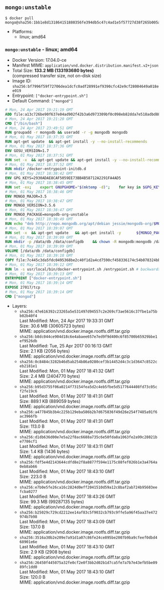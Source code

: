 ## `mongo:unstable`

```console
$ docker pull mongo@sha256:1bb1e8d131864151880356fe394db5c47c4ad1e5f57727d38f265b005ae1ee21
```

-	Platforms:
	-	linux; amd64

### `mongo:unstable` - linux; amd64

-	Docker Version: 17.04.0-ce
-	Manifest MIME: `application/vnd.docker.distribution.manifest.v2+json`
-	Total Size: **133.2 MB (133193680 bytes)**  
	(compressed transfer size, not on-disk size)
-	Image ID: `sha256:bf7996f59f72706dea1dcfc0adf28991ef9390cfc42e9cf28004649a018ee019`
-	Entrypoint: `["docker-entrypoint.sh"]`
-	Default Command: `["mongod"]`

```dockerfile
# Mon, 24 Apr 2017 19:21:19 GMT
ADD file:a13c726be90f637e04ad902f42b3a6d973309bf0c098eb82dda7e518adbd8833 in / 
# Mon, 24 Apr 2017 19:21:20 GMT
CMD ["/bin/bash"]
# Mon, 24 Apr 2017 23:49:51 GMT
RUN groupadd -r mongodb && useradd -r -g mongodb mongodb
# Mon, 01 May 2017 18:37:35 GMT
RUN apt-get update 	&& apt-get install -y --no-install-recommends 		ca-certificates 		jq 		numactl 	&& rm -rf /var/lib/apt/lists/*
# Mon, 01 May 2017 18:37:36 GMT
ENV GOSU_VERSION=1.7
# Mon, 01 May 2017 18:37:51 GMT
RUN set -x 	&& apt-get update && apt-get install -y --no-install-recommends wget && rm -rf /var/lib/apt/lists/* 	&& wget -O /usr/local/bin/gosu "https://github.com/tianon/gosu/releases/download/$GOSU_VERSION/gosu-$(dpkg --print-architecture)" 	&& wget -O /usr/local/bin/gosu.asc "https://github.com/tianon/gosu/releases/download/$GOSU_VERSION/gosu-$(dpkg --print-architecture).asc" 	&& export GNUPGHOME="$(mktemp -d)" 	&& gpg --keyserver ha.pool.sks-keyservers.net --recv-keys B42F6819007F00F88E364FD4036A9C25BF357DD4 	&& gpg --batch --verify /usr/local/bin/gosu.asc /usr/local/bin/gosu 	&& rm -r "$GNUPGHOME" /usr/local/bin/gosu.asc 	&& chmod +x /usr/local/bin/gosu 	&& gosu nobody true 	&& apt-get purge -y --auto-remove wget
# Mon, 01 May 2017 18:37:52 GMT
RUN mkdir /docker-entrypoint-initdb.d
# Mon, 01 May 2017 18:38:42 GMT
ENV GPG_KEYS=2930ADAE8CAF5059EE73BB4B58712A2291FA4AD5
# Mon, 01 May 2017 18:38:45 GMT
RUN set -ex; 	export GNUPGHOME="$(mktemp -d)"; 	for key in $GPG_KEYS; do 		gpg --keyserver ha.pool.sks-keyservers.net --recv-keys "$key"; 	done; 	gpg --export $GPG_KEYS > /etc/apt/trusted.gpg.d/mongodb.gpg; 	rm -r "$GNUPGHOME"; 	apt-key list
# Mon, 01 May 2017 18:38:46 GMT
ENV MONGO_MAJOR=3.5
# Mon, 01 May 2017 18:38:47 GMT
ENV MONGO_VERSION=3.5.6
# Mon, 01 May 2017 18:38:47 GMT
ENV MONGO_PACKAGE=mongodb-org-unstable
# Mon, 01 May 2017 18:38:49 GMT
RUN echo "deb http://repo.mongodb.org/apt/debian jessie/mongodb-org/$MONGO_MAJOR main" > /etc/apt/sources.list.d/mongodb-org.list
# Mon, 01 May 2017 18:39:07 GMT
RUN set -x 	&& apt-get update 	&& apt-get install -y 		${MONGO_PACKAGE}=$MONGO_VERSION 		${MONGO_PACKAGE}-server=$MONGO_VERSION 		${MONGO_PACKAGE}-shell=$MONGO_VERSION 		${MONGO_PACKAGE}-mongos=$MONGO_VERSION 		${MONGO_PACKAGE}-tools=$MONGO_VERSION 	&& rm -rf /var/lib/apt/lists/* 	&& rm -rf /var/lib/mongodb 	&& mv /etc/mongod.conf /etc/mongod.conf.orig
# Mon, 01 May 2017 18:39:09 GMT
RUN mkdir -p /data/db /data/configdb 	&& chown -R mongodb:mongodb /data/db /data/configdb
# Mon, 01 May 2017 18:39:09 GMT
VOLUME [/data/db /data/configdb]
# Mon, 01 May 2017 18:39:10 GMT
COPY file:7c445c3da5fdc0495368be2c40f1d2a4cd7590cf458336174c54b078324bb71f in /usr/local/bin/ 
# Mon, 01 May 2017 18:39:12 GMT
RUN ln -s usr/local/bin/docker-entrypoint.sh /entrypoint.sh # backwards compat
# Mon, 01 May 2017 18:39:13 GMT
ENTRYPOINT ["docker-entrypoint.sh"]
# Mon, 01 May 2017 18:39:14 GMT
EXPOSE 27017/tcp
# Mon, 01 May 2017 18:39:14 GMT
CMD ["mongod"]
```

-	Layers:
	-	`sha256:47e616392c23265a5e531497d94557c2e269cf3ae5616c37fbe1a75bb02b40f4`  
		Last Modified: Mon, 24 Apr 2017 19:33:31 GMT  
		Size: 30.6 MB (30605723 bytes)  
		MIME: application/vnd.docker.image.rootfs.diff.tar.gzip
	-	`sha256:b8dc044ce904d18c6e4abaee657e7ed9f9d400c6f85700b65929bbe1ef9526db`  
		Last Modified: Tue, 25 Apr 2017 00:16:13 GMT  
		Size: 2.1 KB (2056 bytes)  
		MIME: application/vnd.docker.image.rootfs.diff.tar.gzip
	-	`sha256:0c8484c3282b46d5ab254b86a9280cef3b14452d4c3c1d3647c8522ceb2181e1`  
		Last Modified: Mon, 01 May 2017 18:41:32 GMT  
		Size: 2.4 MB (2404770 bytes)  
		MIME: application/vnd.docker.image.rootfs.diff.tar.gzip
	-	`sha256:b95d3755f06a0214f73154fea5d2c4eb5fbe5d5177644408fd73c05cf2fe19c6`  
		Last Modified: Mon, 01 May 2017 18:41:31 GMT  
		Size: 889.1 KB (889059 bytes)  
		MIME: application/vnd.docker.image.rootfs.diff.tar.gzip
	-	`sha256:a477845b3b4c225b129eba586b2b7d675836f49d26e254f7485a91f6ac3966fb`  
		Last Modified: Mon, 01 May 2017 18:41:31 GMT  
		Size: 113.0 B  
		MIME: application/vnd.docker.image.rootfs.diff.tar.gzip
	-	`sha256:d1db636d00e7e5a22f8ac6688a735c6e50fda8a1063fe2a99c28021be7786cf1`  
		Last Modified: Mon, 01 May 2017 18:43:11 GMT  
		Size: 1.4 KB (1436 bytes)  
		MIME: application/vnd.docker.image.rootfs.diff.tar.gzip
	-	`sha256:fdf5e4d2143644cdfd8e2f8a8877f594e1175c88fef026b1e3a4764a0eb8ab66`  
		Last Modified: Mon, 01 May 2017 18:43:10 GMT  
		Size: 223.0 B  
		MIME: application/vnd.docker.image.rootfs.diff.tar.gzip
	-	`sha256:e7b0e5fe26ca16c2824d0eff2041510d59a12c8baf2ab724b95603eefcba0277`  
		Last Modified: Mon, 01 May 2017 18:43:26 GMT  
		Size: 99.3 MB (99287135 bytes)  
		MIME: application/vnd.docker.image.rootfs.diff.tar.gzip
	-	`sha256:b25029c729cd2212ee14af83c5f9032cb793c9ffe5a96f45aa37e472974b7b98`  
		Last Modified: Mon, 01 May 2017 18:43:09 GMT  
		Size: 137.0 B  
		MIME: application/vnd.docker.image.rootfs.diff.tar.gzip
	-	`sha256:3516a30b2e209e7a91d1a07c86fe24ce895be2007b9ba9cfeef0dbd468901e6e`  
		Last Modified: Mon, 01 May 2017 18:43:10 GMT  
		Size: 2.9 KB (2908 bytes)  
		MIME: application/vnd.docker.image.rootfs.diff.tar.gzip
	-	`sha256:26450f445075a32fe0cf2e0f3bb2d02b1d7ca5fe7a7b7e43efb5be0989fc1dd0`  
		Last Modified: Mon, 01 May 2017 18:43:10 GMT  
		Size: 120.0 B  
		MIME: application/vnd.docker.image.rootfs.diff.tar.gzip

